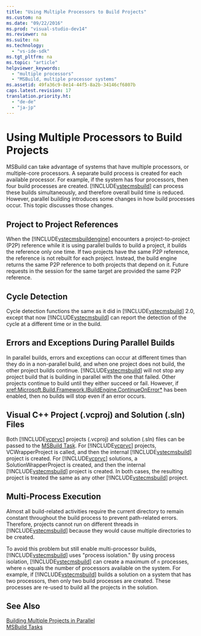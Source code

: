 ```yaml
---
title: "Using Multiple Processors to Build Projects"
ms.custom: na
ms.date: "09/22/2016"
ms.prod: "visual-studio-dev14"
ms.reviewer: na
ms.suite: na
ms.technology: 
  - "vs-ide-sdk"
ms.tgt_pltfrm: na
ms.topic: "article"
helpviewer_keywords: 
  - "multiple processors"
  - "MSBuild, multiple processor systems"
ms.assetid: 49fa36c9-8e14-44f5-8a2b-34146cf6807b
caps.latest.revision: 17
translation.priority.ht: 
  - "de-de"
  - "ja-jp"
---
```

# Using Multiple Processors to Build Projects
MSBuild can take advantage of systems that have multiple processors, or multiple-core processors. A separate build process is created for each available processor. For example, if the system has four processors, then four build processes are created. [!INCLUDE[vstecmsbuild](../vs140/includes/vstecmsbuild_md.md)] can process these builds simultaneously, and therefore overall build time is reduced. However, parallel building introduces some changes in how build processes occur. This topic discusses those changes.  
  
## Project to Project References  
 When the [!INCLUDE[vstecmsbuildengine](../vs140/includes/vstecmsbuildengine_md.md)] encounters a project-to-project (P2P) reference while it is using parallel builds to build a project, it builds the reference only one time. If two projects have the same P2P reference, the reference is not rebuilt for each project. Instead, the build engine returns the same P2P reference to both projects that depend on it. Future requests in the session for the same target are provided the same P2P reference.  
  
## Cycle Detection  
 Cycle detection functions the same as it did in [!INCLUDE[vstecmsbuild](../vs140/includes/vstecmsbuild_md.md)] 2.0, except that now [!INCLUDE[vstecmsbuild](../vs140/includes/vstecmsbuild_md.md)] can report the detection of the cycle at a different time or in the build.  
  
## Errors and Exceptions During Parallel Builds  
 In parallel builds, errors and exceptions can occur at different times than they do in a non-parallel build, and when one project does not build, the other project builds continue. [!INCLUDE[vstecmsbuild](../vs140/includes/vstecmsbuild_md.md)] will not stop any project build that is building in parallel with the one that failed. Other projects continue to build until they either succeed or fail. However, if <xref:Microsoft.Build.Framework.IBuildEngine.ContinueOnError*> has been enabled, then no builds will stop even if an error occurs.  
  
## Visual C++ Project (.vcproj) and Solution (.sln) Files  
 Both [!INCLUDE[vcprvc](../vs140/includes/vcprvc_md.md)] projects (.vcproj) and solution (.sln) files can be passed to the [MSBuild Task](../vs140/msbuild-task.md). For [!INCLUDE[vcprvc](../vs140/includes/vcprvc_md.md)] projects, VCWrapperProject is called, and then the internal [!INCLUDE[vstecmsbuild](../vs140/includes/vstecmsbuild_md.md)] project is created. For [!INCLUDE[vcprvc](../vs140/includes/vcprvc_md.md)] solutions, a SolutionWrapperProject is created, and then the internal [!INCLUDE[vstecmsbuild](../vs140/includes/vstecmsbuild_md.md)] project is created. In both cases, the resulting project is treated the same as any other [!INCLUDE[vstecmsbuild](../vs140/includes/vstecmsbuild_md.md)] project.  
  
## Multi-Process Execution  
 Almost all build-related activities require the current directory to remain constant throughout the build process to prevent path-related errors. Therefore, projects cannot run on different threads in [!INCLUDE[vstecmsbuild](../vs140/includes/vstecmsbuild_md.md)] because they would cause multiple directories to be created.  
  
 To avoid this problem but still enable multi-processor builds, [!INCLUDE[vstecmsbuild](../vs140/includes/vstecmsbuild_md.md)] uses "process isolation." By using process isolation, [!INCLUDE[vstecmsbuild](../vs140/includes/vstecmsbuild_md.md)] can create a maximum of `n` processes, where `n` equals the number of processors available on the system. For example, if [!INCLUDE[vstecmsbuild](../vs140/includes/vstecmsbuild_md.md)] builds a solution on a system that has two processors, then only two build processes are created. These processes are re-used to build all the projects in the solution.  
  
## See Also  
 [Building Multiple Projects in Parallel](../vs140/building-multiple-projects-in-parallel-with-msbuild.md)   
 [MSBuild Tasks](../vs140/msbuild-tasks.md)